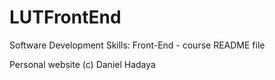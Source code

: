 # LUTFrontEnd
Software Development Skills: Front-End - course README file

Personal website (c) Daniel Hadaya

